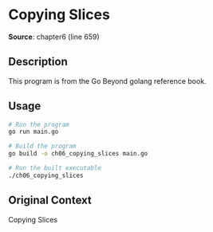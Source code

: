 # Copying Slices

**Source**: chapter6 (line 659)

## Description

This program is from the Go Beyond golang reference book.

## Usage

```bash
# Run the program
go run main.go

# Build the program
go build -o ch06_copying_slices main.go

# Run the built executable
./ch06_copying_slices
```

## Original Context

Copying Slices
